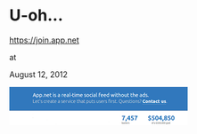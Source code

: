 # U-oh...
















https://join.app.net








at

August 12, 2012















![](Screenshotfrom2012-08-12194615.png)

